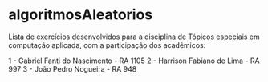 # algoritmosAleatorios
Lista de exercícios desenvolvidos para a disciplina de Tópicos especiais em computação aplicada, com a participação dos acadêmicos:

1 - Gabriel Fanti do Nascimento - RA 1105
2 - Harrison Fabiano de Lima - RA 997
3 - João Pedro Nogueira - RA 948

